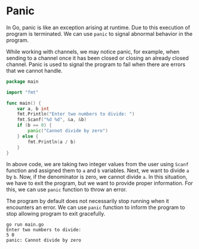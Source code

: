 # Panic

In Go, panic is like an exception arising at runtime. Due to this execution of program is terminated. We can use `panic` to signal abnormal behavior in the program. 

While working with channels, we may notice panic, for example, when sending to a channel once it has been closed or closing an already closed channel. Panic is used to signal the program to fail when there are errors that we cannot handle.


```go
package main

import "fmt"

func main() {
	var a, b int
	fmt.Println("Enter two numbers to divide: ")
	fmt.Scanf("%d %d", &a, &b)
	if (b == 0) {
		panic("Cannot divide by zero")
	} else {
		fmt.Println(a / b)
	}
}
```

In above code, we are taking two integer values from the user using `Scanf` function and assigned them to `a` and `b` variables. Next, we want to divide `a` by `b`. Now, if the denominator is zero, we cannot divide `a`. In this situation, we have to exit the program, but we want to provide proper information. For this, we can use `panic` function to throw an error.

The program by default does not necessarily stop running when it encounters an error. We can use `panic` function to inform the program to stop allowing program to exit gracefully.

```output { .show-prompt lineNos=false }
go run main.go
Enter two numbers to divide: 
5 0
panic: Cannot divide by zero
```